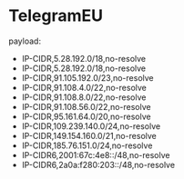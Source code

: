# TelegramEU
payload:
  - IP-CIDR,5.28.192.0/18,no-resolve
  - IP-CIDR,5.28.192.0/18,no-resolve
  - IP-CIDR,91.105.192.0/23,no-resolve
  - IP-CIDR,91.108.4.0/22,no-resolve
  - IP-CIDR,91.108.8.0/22,no-resolve
  - IP-CIDR,91.108.56.0/22,no-resolve
  - IP-CIDR,95.161.64.0/20,no-resolve
  - IP-CIDR,109.239.140.0/24,no-resolve
  - IP-CIDR,149.154.160.0/21,no-resolve
  - IP-CIDR,185.76.151.0/24,no-resolve
  - IP-CIDR6,2001:67c:4e8::/48,no-resolve
  - IP-CIDR6,2a0a:f280:203::/48,no-resolve
